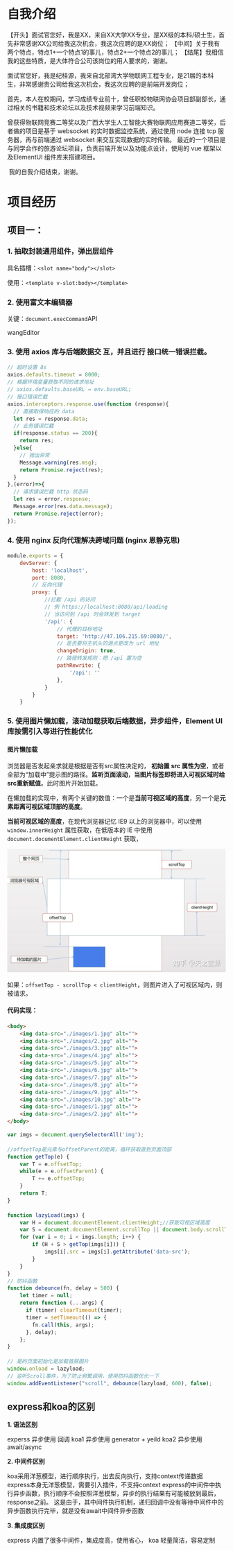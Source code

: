# 自我介绍

  【开头】面试官您好，我是XX，来自XX大学XX专业，是XX级的本科/硕士生，首先非常感谢XX公司给我这次机会，我这次应聘的是XX岗位；
【中间】关于我有两个特点，特点1+一个特点1的事儿，特点2+一个特点2的事儿；
【结尾】我相信我的这些特质，是大体符合公司该岗位的用人要求的，谢谢。  



​	面试官您好，我是纪桂源，我来自北部湾大学物联网工程专业，是21届的本科生，非常感谢贵公司给我这次机会，我这次应聘的是前端开发岗位；

​	首先，本人在校期间，学习成绩专业前十，曾任职校物联网协会项目部副部长，通过相关的书籍和技术论坛以及技术视频来学习前端知识。

​	曾获得物联网竞赛二等奖以及广西大学生人工智能大赛物联网应用赛道二等奖，后者做的项目是基于 websocket 的实时数据监控系统，通过使用 node 连接 tcp 服务器，再与前端通过 websocket 来交互实现数据的实时传输。 最近的一个项目是与同学合作的旅游论坛项目，负责前端开发以及功能点设计，使用的 vue 框架以及ElementUI 组件库来搭建项目。

​	我的自我介绍结束，谢谢。

# 项目经历

## 项目一：

### 1. 抽取封装通用组件，弹出层组件

具名插槽：`<slot name="body"></slot>`

使用：`<template v-slot:body></template>`

### 2. 使用富文本编辑器

关键：`document.execCommand`API

wangEditor

### 3.	使用	axios	库与后端数据交 互，并且进行	接口统一错误拦截。

```js
// 超时设置 8s
axios.defaults.timeout = 8000;
// 根据环境变量获取不同的请求地址
// axios.defaults.baseURL = env.baseURL;
// 接口错误拦截
axios.interceptors.response.use(function (response){
  // 直接取得响应的 data
  let res = response.data;
  // 业务错误拦截
  if(response.status == 200){
    return res;
  }else{
    // 抛出异常
    Message.warning(res.msg);
    return Promise.reject(res);
  }
},(error)=>{
  // 请求错误拦截 http 状态码
  let res = error.response;
  Message.error(res.data.message);
  return Promise.reject(error);
});
```

### 4.	使用	nginx	反向代理解决跨域问题	(nginx 恩静克思)

```js
module.exports = {
    devServer: {
        host: 'localhost',
        port: 8080,
        // 反向代理
        proxy: {
            //拦截 /api 的访问
            // 例 https://localhost:8080/api/loading
            // 当访问到 /api 时会转发到 target
            '/api': {
                // 代理的目标地址
                target: 'http://47.106.215.69:8080/',
                // 是否要将主机头的源点更改为 url 地址
                changeOrigin: true,
                // 路径转发规则：把 /api 置为空
                pathRewrite: {
                    '/api': ''
                },
            }
        }
    }
```

### 5. 使用图片懒加载，滚动加载获取后端数据，异步组件，Element	UI库按需引入等进行性能优化

#### 图片懒加载

浏览器是否发起亲求就是根据是否有src属性决定的， **初始置 src 属性为空**，或者全部为“加载中”提示图的路径。**监听页面滚动**，**当图片标签即将进入可视区域时给src重新赋值**。此时图片开始加载。



在懒加载的实现中，有两个关键的数值：一个是**当前可视区域的高度**，另一个是**元素距离可视区域顶部的高度**。

**当前可视区域的高度**，在现代浏览器记忆 IE9 以上的浏览器中，可以使用 `window.innerHeight` 属性获取，在低版本的 IE 中使用 `document.documentElement.clientHeight` 获取，

![1603185443114](assets/1603185443114.png)

如果：`offsetTop - scrollTop < clientHeight`，则图片进入了可视区域内，则被请求。

#### 代码实现：

```html
<body>
    <img data-src="./images/1.jpg" alt="">
    <img data-src="./images/2.jpg" alt="">
    <img data-src="./images/3.jpg" alt="">
    <img data-src="./images/4.jpg" alt="">
    <img data-src="./images/5.jpg" alt="">
    <img data-src="./images/6.jpg" alt="">
    <img data-src="./images/7.jpg" alt="">
    <img data-src="./images/8.jpg" alt="">
    <img data-src="./images/9.jpg" alt="">
    <img data-src="./images/10.jpg" alt="">
    <img data-src="./images/1.jpg" alt="">
    <img data-src="./images/2.jpg" alt="">
</body>
```

```js
var imgs = document.querySelectorAll('img');

//offsetTop是元素与offsetParent的距离，循环获取直到页面顶部
function getTop(e) {
    var T = e.offsetTop;
    while(e = e.offsetParent) {
        T += e.offsetTop;
    }
    return T;
}

function lazyLoad(imgs) {
    var H = document.documentElement.clientHeight;//获取可视区域高度
    var S = document.documentElement.scrollTop || document.body.scrollTop;
    for (var i = 0; i < imgs.length; i++) {
        if (H + S > getTop(imgs[i])) {
            imgs[i].src = imgs[i].getAttribute('data-src');
        }
    }
}
// 防抖函数
function debounce(fn, delay = 500) {
    let timer = null;
    return function (...args) {
      if (timer) clearTimeout(timer);
      timer = setTimeout(() => {
        fn.call(this, args);
      }, delay);
    };
}

// 是的页面初始化是加载首屏图片
window.onload = lazyload;
// 监听Scroll事件，为了防止频繁调用，使用防抖函数优化一下
window.addEventListener("scroll", debounce(lazyload, 600), false);
```

## express和koa的区别

**1. 语法区别**

experss 异步使用 回调
koa1 异步使用 generator + yeild
koa2 异步使用 await/async

**2. 中间件区别**

koa采用洋葱模型，进行顺序执行，出去反向执行，支持context传递数据
express本身无洋葱模型，需要引入插件，不支持context
express的中间件中执行异步函数，执行顺序不会按照洋葱模型，异步的执行结果有可能被放到最后，response之前。
这是由于，其中间件执行机制，递归回调中没有等待中间件中的异步函数执行完毕，就是没有await中间件异步函数

**3. 集成度区别**

express 内置了很多中间件，集成度高，使用省心，
koa 轻量简洁，容易定制